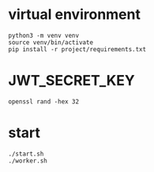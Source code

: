 
# virtual environment
```shell
python3 -m venv venv
source venv/bin/activate
pip install -r project/requirements.txt
```


# JWT_SECRET_KEY
```shell
openssl rand -hex 32
```

# start
```shell
./start.sh
./worker.sh
```
